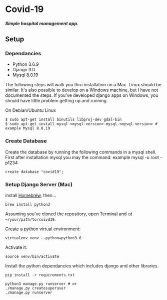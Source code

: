 # Covid-19 
##### Simple hospital management app.
## Setup

### Dependancies

- Python 3.6.9 
- Django 3.0
- Mysql 8.0.19

The following steps will walk you thru installation on a Mac. Linux should be similar.
It's also possible to develop on a Windows machine, but I have not documented the steps.
If you've developed django apps on Windows, you should have little problem getting
up and running.


On Debian/Ubuntu Linux
```
$ sudo apt-get install binutils libproj-dev gdal-bin
$ sudo apt-get install mysql-<mysql-version>-mysql-<mysql-version> # example Mysql 8.0.19
```

### Create Database

Create the database by running the following commands in a mysql shell.
First after installation mysql you may the command: example
mysql -u root -p1234

```
create database "covid19";
```

### Setup Django Server (Mac)
install [Homebrew](http://brew.sh), then…

```
brew install python3
```
Assuming you've cloned the repository, open Terminal and `cd ~/your/path/to/coivd19`.

Create a python virtual environment:

```bash/zsh
virtualenv venv --python=python3.6
```

Activate it:

```bash/zsh
source venv/bin/activate
```

Install the python dependancies which includes django and other libraries.

```
pip install -r requirements.txt

python3 manage.py runserver # or
./manage.py createsuperuser
./manage.py runserver
```
